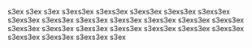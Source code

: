 s3ex s3ex s3ex s3exs3ex s3exs3ex s3exs3ex s3exs3ex s3exs3ex s3exs3ex s3exs3ex s3exs3ex s3exs3ex s3exs3ex s3exs3ex s3exs3ex s3exs3ex s3exs3ex s3exs3ex s3exs3ex s3exs3ex s3exs3ex s3exs3ex s3exs3ex s3exs3ex s3exs3ex s3ex
